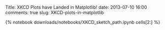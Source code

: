 Title: XKCD Plots have Landed in Matplotlib!
date: 2013-07-10 16:00
comments: true
slug: XKCD-plots-in-matplotlib

{% notebook downloads/notebooks/XKCD_sketch_path.ipynb cells[2:] %}